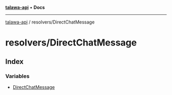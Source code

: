 [**talawa-api**](../../README.md) • **Docs**

***

[talawa-api](../../modules.md) / resolvers/DirectChatMessage

# resolvers/DirectChatMessage

## Index

### Variables

- [DirectChatMessage](variables/DirectChatMessage.md)
